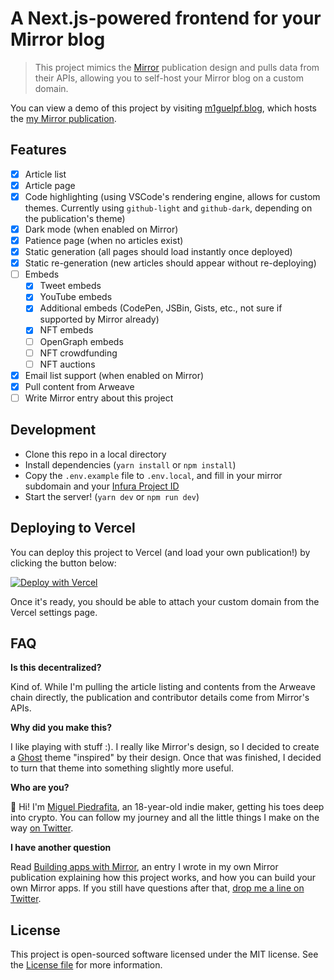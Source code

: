 # A Next.js-powered frontend for your Mirror blog

> This project mimics the [Mirror](https://mirror.xyz) publication design and pulls data from their APIs, allowing you to self-host your Mirror blog on a custom domain.

You can view a demo of this project by visiting [m1guelpf.blog](https://m1guelpf.blog), which hosts the [my Mirror publication](https://miguel.mirror.xyz).

## Features

-   [x] Article list
-   [x] Article page
-   [x] Code highlighting (using VSCode's rendering engine, allows for custom themes. Currently using `github-light` and `github-dark`, depending on the publication's theme)
-   [x] Dark mode (when enabled on Mirror)
-   [x] Patience page (when no articles exist)
-   [x] Static generation (all pages should load instantly once deployed)
-   [x] Static re-generation (new articles should appear without re-deploying)
-   [ ] Embeds
    -   [x] Tweet embeds
    -   [x] YouTube embeds
    -   [x] Additional embeds (CodePen, JSBin, Gists, etc., not sure if supported by Mirror already)
    -   [x] NFT embeds
    -   [ ] OpenGraph embeds
    -   [ ] NFT crowdfunding
    -   [ ] NFT auctions
-   [x] Email list support (when enabled on Mirror)
-   [x] Pull content from Arweave
-   [ ] Write Mirror entry about this project

## Development

-   Clone this repo in a local directory
-   Install dependencies (`yarn install` or `npm install`)
-   Copy the `.env.example` file to `.env.local`, and fill in your mirror subdomain and your [Infura Project ID](https://infura.io/dashboard/ethereum)
-   Start the server! (`yarn dev` or `npm run dev`)

## Deploying to Vercel

You can deploy this project to Vercel (and load your own publication!) by clicking the button below:

[![Deploy with Vercel](https://vercel.com/button)](https://vercel.com/new/git/external?repository-url=https%3A%2F%2Fgithub.com%2Fm1guelpf%2Fmirror-next&env=MIRROR_SUBDOMAIN,INFURA_ID&envDescription=The%20Mirror%20subdomain%20the%20publication%20you%20want%20to%20load%2C%20and%20a%20free%20Infura%20project%20ID.&project-name=mirror-next&repo-name=mirror-next)

Once it's ready, you should be able to attach your custom domain from the Vercel settings page.

## FAQ

**Is this decentralized?**

Kind of. While I'm pulling the article listing and contents from the Arweave chain directly, the publication and contributor details come from Mirror's APIs.

**Why did you make this?**

I like playing with stuff :). I really like Mirror's design, so I decided to create a [Ghost](https://ghost.org) theme "inspired" by their design. Once that was finished, I decided to turn that theme into something slightly more useful.

**Who are you?**

:wave: Hi! I'm [Miguel Piedrafita](https://twitter.com/m1guelpf), an 18-year-old indie maker, getting his toes deep into crypto. You can follow my journey and all the little things I make on the way [on Twitter](https://twitter.com/m1guelpf).

**I have another question**

Read [Building apps with Mirror](https://m1guelpf.blog/post/building-apps-with-mirror), an entry I wrote in my own Mirror publication explaining how this project works, and how you can build your own Mirror apps. If you still have questions after that, [drop me a line on Twitter](https://twitter.com/m1guelpf).

## License

This project is open-sourced software licensed under the MIT license. See the [License file](LICENSE.md) for more information.
